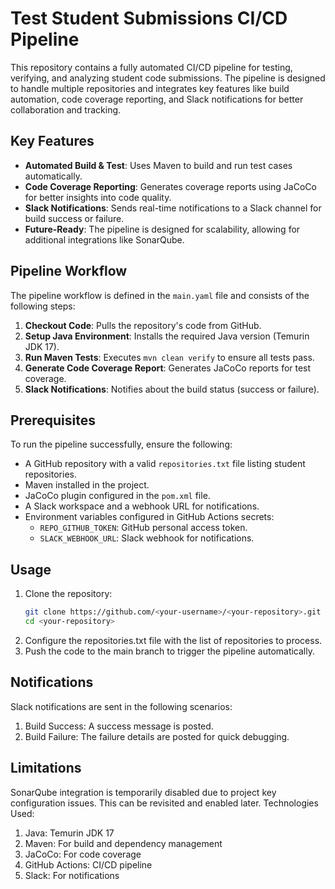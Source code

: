 # Test Student Submissions CI/CD Pipeline  

This repository contains a fully automated CI/CD pipeline for testing, verifying, and analyzing student code submissions. The pipeline is designed to handle multiple repositories and integrates key features like build automation, code coverage reporting, and Slack notifications for better collaboration and tracking.  

## Key Features  
- **Automated Build & Test**: Uses Maven to build and run test cases automatically.  
- **Code Coverage Reporting**: Generates coverage reports using JaCoCo for better insights into code quality.  
- **Slack Notifications**: Sends real-time notifications to a Slack channel for build success or failure.  
- **Future-Ready**: The pipeline is designed for scalability, allowing for additional integrations like SonarQube.  

## Pipeline Workflow  
The pipeline workflow is defined in the `main.yaml` file and consists of the following steps:  
1. **Checkout Code**: Pulls the repository's code from GitHub.  
2. **Setup Java Environment**: Installs the required Java version (Temurin JDK 17).  
3. **Run Maven Tests**: Executes `mvn clean verify` to ensure all tests pass.  
4. **Generate Code Coverage Report**: Generates JaCoCo reports for test coverage.  
5. **Slack Notifications**: Notifies about the build status (success or failure).  

## Prerequisites  
To run the pipeline successfully, ensure the following:  
- A GitHub repository with a valid `repositories.txt` file listing student repositories.  
- Maven installed in the project.  
- JaCoCo plugin configured in the `pom.xml` file.  
- A Slack workspace and a webhook URL for notifications.  
- Environment variables configured in GitHub Actions secrets:  
  - `REPO_GITHUB_TOKEN`: GitHub personal access token.  
  - `SLACK_WEBHOOK_URL`: Slack webhook for notifications.  

## Usage  
1. Clone the repository:  
   ```bash
   git clone https://github.com/<your-username>/<your-repository>.git
   cd <your-repository>
   ```
2. Configure the repositories.txt file with the list of repositories to process.
3. Push the code to the main branch to trigger the pipeline automatically.

## Notifications
Slack notifications are sent in the following scenarios:
1. Build Success: A success message is posted.
2. Build Failure: The failure details are posted for quick debugging.

## Limitations
SonarQube integration is temporarily disabled due to project key configuration issues. This can be revisited and enabled later.
Technologies Used:

1. Java: Temurin JDK 17
2. Maven: For build and dependency management
3. JaCoCo: For code coverage
4. GitHub Actions: CI/CD pipeline
5. Slack: For notifications
